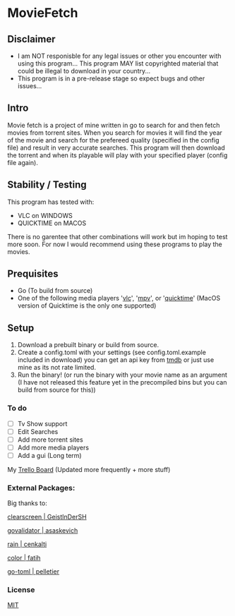 # MovieFetch

## Disclaimer
- I am NOT responisble for any legal issues or other you encounter with using this program... This program MAY list copyrighted material that could be illegal to download in your country...
- This program is in a pre-release stage so expect bugs and other issues...

## Intro
Movie fetch is a project of mine written in go to search for and then fetch movies from torrent sites. When you search for movies it will find the year of the movie and search for the prefereed quality (specified in the config file) and result in very accurate searches. This program will then download the torrent and when its playable will play with your specified player (config file again).

## Stability / Testing
This program has tested with:
- VLC on WINDOWS
- QUICKTIME on MACOS

There is no garentee that other combinations will work but im hoping to test more soon.
For now I would recommend using these programs to play the movies.

## Prequisites
- Go (To build from source)
- One of the following media players '[vlc](https://www.videolan.org/vlc/)', '[mpv](https://mpv.io/)', or '[quicktime](https://support.apple.com/downloads/quicktime)' (MacOS version of Quicktime is the only one supported)

## Setup
1. Download a prebuilt binary or build from source. 
1. Create a config.toml with your settings (see config.toml.example included in download) you can get an api key from [tmdb](https://www.themoviedb.org/) or just use mine as its not rate limited.
1. Run the binary! (or run the binary with your movie name as an argument (I have not released this feature yet in the precompiled bins but you can build from source for this))

### To do
- [  ] Tv Show support
- [  ] Edit Searches
- [  ] Add more torrent sites
- [  ] Add more media players
- [  ] Add a gui (Long term)

My [Trello Board](https://trello.com/b/LUevlQih/moviefetch) (Updated more frequently + more stuff)

### External Packages:
Big thanks to:

[clearscreen | GeistInDerSH](https://www.github.com/GeistInDerSH/clearscreen)

[govalidator | asaskevich](https://www.github.com/asaskevich/govalidator)

[rain        | cenkalti](https://www.github.com/cenkalti/rain)

[color       | fatih](https://www.github.com/fatih/color)

[go-toml     | pelletier](https://www.github.com/pelletier/go-toml)

### License
[MIT](https://github.com/MD5-Hashm/moviefetch/blob/main/LICENCE)